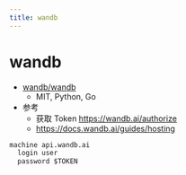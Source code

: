 ```yaml
---
title: wandb
---
```


# wandb

- [wandb/wandb](https://github.com/wandb/wandb)
  - MIT, Python, Go
- 参考
  - 获取 Token https://wandb.ai/authorize
  - https://docs.wandb.ai/guides/hosting

```txt title='~/.netrc'
machine api.wandb.ai
  login user
  password $TOKEN
```
